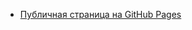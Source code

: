 - [Публичная страница на GitHub Pages]([https://nexxxys.github.io/my-awesome-project1/src/index.html](https://nexxxys.github.io/frontend-and-backend-practice/))
